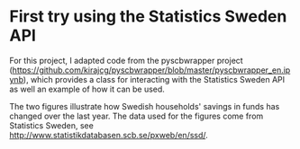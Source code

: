 First try using the Statistics Sweden API
===
For this project, I adapted code from the pyscbwrapper project (https://github.com/kirajcg/pyscbwrapper/blob/master/pyscbwrapper_en.ipynb), 
which provides a class for interacting with the Statistics Sweden API as well an example of how it can be used.

The two figures illustrate how Swedish households' savings in funds has changed over the last year. The data used for the figures come from Statistics Sweden, see http://www.statistikdatabasen.scb.se/pxweb/en/ssd/.
